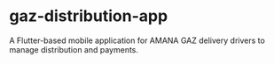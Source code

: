 # gaz-distribution-app
A Flutter-based mobile application for AMANA GAZ delivery drivers to manage distribution and payments.
